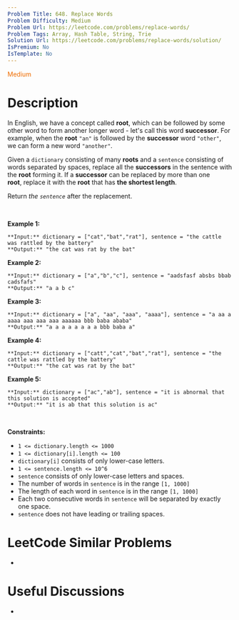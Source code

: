 ```yaml
---
Problem Title: 648. Replace Words
Problem Difficulty: Medium
Problem Url: https://leetcode.com/problems/replace-words/
Problem Tags: Array, Hash Table, String, Trie
Solution Url: https://leetcode.com/problems/replace-words/solution/
IsPremium: No
IsTemplate: No
---
```


<span style="color: rgb(239, 108, 0);">Medium</span>

# Description

In English, we have a concept called **root**, which can be followed by some other word to form another longer word - let's call this word **successor**. For example, when the **root** `"an"` is followed by the **successor** word `"other"`, we can form a new word `"another"`.


Given a `dictionary` consisting of many **roots** and a `sentence` consisting of words separated by spaces, replace all the **successors** in the sentence with the **root** forming it. If a **successor** can be replaced by more than one **root**, replace it with the **root** that has **the shortest length**.


Return *the `sentence`* after the replacement.


 


**Example 1:**



```
**Input:** dictionary = ["cat","bat","rat"], sentence = "the cattle was rattled by the battery"
**Output:** "the cat was rat by the bat"

```
**Example 2:**



```
**Input:** dictionary = ["a","b","c"], sentence = "aadsfasf absbs bbab cadsfafs"
**Output:** "a a b c"

```
**Example 3:**



```
**Input:** dictionary = ["a", "aa", "aaa", "aaaa"], sentence = "a aa a aaaa aaa aaa aaa aaaaaa bbb baba ababa"
**Output:** "a a a a a a a a bbb baba a"

```
**Example 4:**



```
**Input:** dictionary = ["catt","cat","bat","rat"], sentence = "the cattle was rattled by the battery"
**Output:** "the cat was rat by the bat"

```
**Example 5:**



```
**Input:** dictionary = ["ac","ab"], sentence = "it is abnormal that this solution is accepted"
**Output:** "it is ab that this solution is ac"

```

 


**Constraints:**


* `1 <= dictionary.length <= 1000`
* `1 <= dictionary[i].length <= 100`
* `dictionary[i]` consists of only lower-case letters.
* `1 <= sentence.length <= 10^6`
* `sentence` consists of only lower-case letters and spaces.
* The number of words in `sentence` is in the range `[1, 1000]`
* The length of each word in `sentence` is in the range `[1, 1000]`
* Each two consecutive words in `sentence` will be separated by exactly one space.
* `sentence` does not have leading or trailing spaces.




# LeetCode Similar Problems

- []()

# Useful Discussions

- []()
